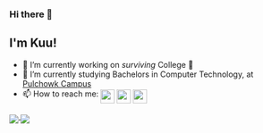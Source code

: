 ### Hi there 👋

## I'm Kuu!

- 🔭 I’m currently working on _surviving_ College 😬
- 🌱 I’m currently studying Bachelors in Computer Technology, at [Pulchowk Campus](https://pcampus.edu.np/)
- 📫 How to reach me: <a href="https://www.linkedin.com/in/kuu44/"><img align="middle" src="https://logodix.com/logo/79650.png" width=25px /></a>
<a href="mailto:kushal-shrestha@hotmail.com"><img align="middle" src="https://purepng.com/public/uploads/large/purepng.com-mail-iconsymbolsiconsapple-iosiosios-8-iconsios-8-721522596075clftr.png" width=25px /></a>
<a href="https://discordapp.com/users/421499713880326155/"><img align="middle" src="https://discord.com/assets/9f6f9cd156ce35e2d94c0e62e3eff462.png" width=25px /></a>

<a href="https://kuu44.github.io">
  <img align="middle" src="https://github-readme-stats.vercel.app/api?username=Kuu44&count_private=true&include_all_commits=true&show_icons=true&theme=tokyonight&bg_color=-30,000000,14213d,14213d" />
</a>
<a href="https://kuu44.github.io">
  <img align="middle" src="https://github-readme-stats.vercel.app/api/top-langs/?username=Kuu44&count_private=true&include_all_commits=true&layout=compact&theme=tokyonight&bg_color=-30,14213d,000000,000000" />
</a>
